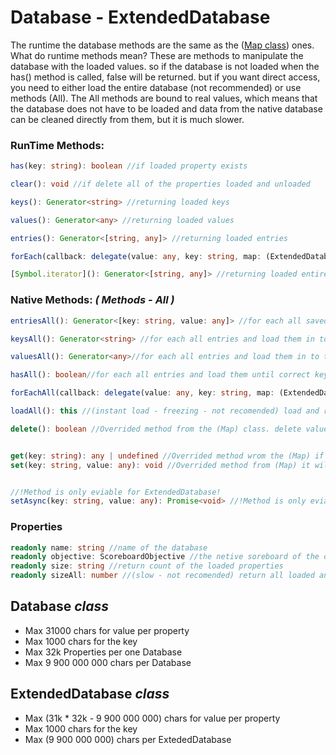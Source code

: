 # Database - ExtendedDatabase
The runtime the database methods are the same as the ([Map class](https://developer.mozilla.org/en-US/docs/Web/JavaScript/Reference/Global_Objects/Map)) ones.
What do runtime methods mean? These are methods to manipulate the database with the loaded values. so if the database is not loaded when the has() method is called, false will be returned. but if you want direct access, you need to either load the entire database (not recommended) or use methods (All). The All methods are bound to real values, which means that the database does not have to be loaded and data from the native database can be cleaned directly from them, but it is much slower.
### RunTime Methods:
```ts
has(key: string): boolean //if loaded property exists

clear(): void //if delete all of the properties loaded and unloaded

keys(): Generator<string> //returning loaded keys

values(): Generator<any> //returning loaded values

entries(): Generator<[string, any]> //returning loaded entries

forEach(callback: delegate(value: any, key: string, map: (ExtendedDatabase | Database))=>void): void //for each all loaded entries

[Symbol.iterator](): Generator<[string, any]> //returning loaded entires
```

### Native Methods: *( Methods - All )*
```ts
entriesAll(): Generator<[key: string, value: any]> //for each all saved entries and load them in to the database

keysAll(): Generator<string> //for each all entries and load them in to the database but returns only keys

valuesAll(): Generator<any>//for each all entries and load them in to the database but returns only values

hasAll(): boolean//for each all entries and load them until correct key has not founed. (dont load all database.)

forEachAll(callback: delegate(value: any, key: string, map: (ExtendedDatabase | Database))=>void): void //for each all entries loaded and unloaded.

loadAll(): this //(instant load - freezing - not recomended) load and return this database (not recomended for huge database with lot of entries) use entriesAll to load DB in the async method.

delete(): boolean //Overrided method from the (Map) class. delete value  with specific key;


get(key: string): any | undefined //Overrided method wrom the (Map) if property loaded return instantly loaded value if not it will try to found property and load it if not then returns undefined
set(key: string, value: any): void //Overrided method from (Map) it will alway reset the property to the current value (most slower method);


//!Method is only eviable for ExtendedDatabase! 
setAsync(key: string, value: any): Promise<void> //!Method is only eviable for ExtendedDatabase! same as sync Set but its await null alway per 31000 chars to make work in progress with less lags
```
### Properties
```ts
readonly name: string //name of the database
readonly objective: ScoreboardObjective //the netive soreboard of the databse
readonly size: string //return count of the loaded properties
readonly sizeAll: number //(slow - not recomended) return all loaded and unloaded prperties count;
```

## Database *class*
 - Max 31000 chars for value per property
 - Max 1000 chars for the key
 - Max 32k Properties per one Database
 - Max 9 900 000 000 chars per Database
  
  
## ExtendedDatabase *class*
 - Max (31k * 32k - 9 900 000 000) chars for value per property
 - Max 1000 chars for the key
 - Max (9 900 000 000) chars per ExtededDatabase